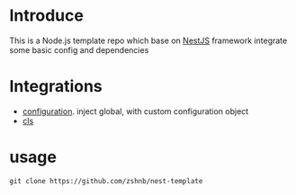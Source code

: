 # Introduce

This is a Node.js template repo which base on [NestJS](https://docs.nestjs.com/) framework integrate some basic config and dependencies

# Integrations

- [configuration](https://docs.nestjs.com/techniques/configuration). inject global, with custom configuration object
- [cls](https://docs.nestjs.com/recipes/async-local-storage)

# usage

`git clone https://github.com/zshnb/nest-template`
